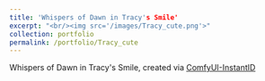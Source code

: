 ```yaml
---
title: 'Whispers of Dawn in Tracy's Smile'
excerpt: "<br/><img src='/images/Tracy_cute.png'>"
collection: portfolio
permalink: /portfolio/Tracy_cute
---
```


Whispers of Dawn in Tracy's Smile, created via [ComfyUI-InstantID](https://github.com/ZHO-ZHO-ZHO/ComfyUI-InstantID)
